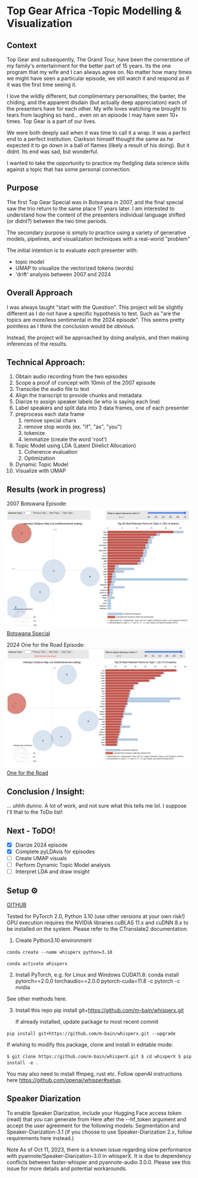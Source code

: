 # Top Gear Africa -Topic Modelling & Visualization

## Context

Top Gear and subsequently, The Grand Tour, have been the cornerstone of my family's entertainment for the better part of 15 years. Its the one program that my wife and I can always agree on. No matter how many times we might have seen a particular episode, we still watch it and respond as if it was the first time seeing it.

I love the wildly different, but complimentary personalities; the banter, the chiding, and the apparent disdain (but actually deep appreciation) each of the presenters have for each other. My wife loves watching me brought to tears from laughing so hard... even on an episode I may have seen 10+ times. Top Gear is a part of our lives.

We were both deeply sad when it was time to call it a wrap. It was a perfect end to a perfect institution. Clarkson himself thought the same as he expected it to go down in a ball of flames (likely a result of his doing). But it didnt. Its end was sad, but wonderful. 

I wanted to take the opportunity to practice my fledgling data science skills against a topic that has some personal connection. 

## Purpose

The first Top Gear Special was in Botswana in 2007, and the final special saw the trio return to the same place 17 years later. I am interested to understand how the content of the presenters individual language shifted (or didnt?) between the two time periods.

The secondary purpose is simply to practice using a variety of generative models, pipelines, and visualization techniques with a real-world "problem"

The initial intention is to evaluate *each* presenter with:
- topic model
- UMAP to visualize the vectorized tokens (words)
- 'drift' analysis between 2007 and 2024
 
## Overall Approach

I was always taught "start with the Question". This project will be slightly different as I do not have a specific hypothesis to test. Such as "are the topics are more/less sentimental in the 2024 episode". This seems pretty pointless as I think the conclusion would be obvious.

Instead, the project will be approached by doing analysis, and then making inferences of the results.

## Technical Approach:

1. Obtain audio recording from the two episodes
2. Scope a proof of concept with 10min of the 2007 episode
3. Transcibe the audio file to text
4. Align the transcript to provide chunks and metadata
5. Diarize to assign speaker labels (ie who is saying each line)
6. Label speakers and split data into 3 data frames, one of each presenter
7. preprocess each data frame 
   1. remove special chars
   2. remove stop words (ex. "if", "as", "you")
   3. tokenize
   4. lemmatize (create the word 'root')
8. Topic Model using LDA (Latent Direlict Allocation)
   1. Coherence evaluation
   2. Optimization
9. Dynamic Topic Model
10. Visualize with UMAP 

## Results (work in progress)

2007 Botswana Episode:
![2007 Topics](images/LDAvis_example.png)
[Botswana Special](outputs\combined_vis.html)

2024 One for the Road Episode: 
![2024 Topics](images/LDA_vis_2024.png)
[One for the Road](outputs\vis_ALL_2024.html)

## Conclusion / Insight:

... uhhh dunno. A lot of work, and not sure what this tells me lol. 
I suppose I'll that to the ToDo list! 

## Next - ToDO!

- [x] Diarize 2024 episode
- [X] Complete pyLDAvis for episodes 
- [ ] Create UMAP visuals
- [ ] Perform Dynamic Topic Model analysis
- [ ] Interpret LDA and draw insight

## Setup ⚙️
[GITHUB](https://github.com/m-bain/whisperX)

Tested for PyTorch 2.0, Python 3.10 (use other versions at your own risk!)
GPU execution requires the NVIDIA libraries cuBLAS 11.x and cuDNN 8.x to be installed on the system. Please refer to the CTranslate2 documentation.

1.  Create Python3.10 environment

`conda create --name whisperx python=3.10`

`conda activate whisperx`

2. Install PyTorch, e.g. for Linux and Windows CUDA11.8:
conda install pytorch==2.0.0 torchaudio==2.0.0 pytorch-cuda=11.8 -c pytorch -c nvidia

See other methods here.

3. Install this repo
pip install git+https://github.com/m-bain/whisperx.git

	If already installed, update package to most recent commit

`pip install git+https://github.com/m-bain/whisperx.git --upgrade`

If wishing to modify this package, clone and install in editable mode:

`$ git clone https://github.com/m-bain/whisperX.git
$ cd whisperX
$ pip install -e .`

You may also need to install ffmpeg, rust etc. Follow openAI instructions here https://github.com/openai/whisper#setup.

## Speaker Diarization
To enable Speaker Diarization, include your Hugging Face access token (read) that you can generate from Here after the --hf_token argument and accept the user agreement for the following models: Segmentation and Speaker-Diarization-3.1 (if you choose to use Speaker-Diarization 2.x, follow requirements here instead.)

Note
As of Oct 11, 2023, there is a known issue regarding slow performance with pyannote/Speaker-Diarization-3.0 in whisperX. It is due to dependency conflicts between faster-whisper and pyannote-audio 3.0.0. Please see this issue for more details and potential workarounds.
